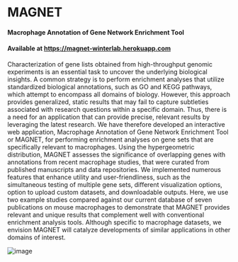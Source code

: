 # MAGNET

#### Macrophage Annotation of Gene Network Enrichment Tool

#### Available at https://magnet-winterlab.herokuapp.com


Characterization of gene lists obtained from high-throughput genomic experiments is an essential task
to uncover the underlying biological insights. A common strategy is to perform enrichment analyses
that utilize standardized biological annotations, such as GO and KEGG pathways, which attempt to
encompass all domains of biology. However, this approach provides generalized, static results that
may fail to capture subtleties associated with research questions within a specific domain. Thus, there
is a need for an application that can provide precise, relevant results by leveraging the latest research.
We have therefore developed an interactive web application, Macrophage Annotation of Gene Network
Enrichment Tool or MAGNET, for performing enrichment analyses on gene sets that are specifically
relevant to macrophages. Using the hypergeometric distribution, MAGNET assesses the significance
of overlapping genes with annotations from recent macrophage studies, that were curated from
published manuscripts and data repositories. We implemented numerous features that enhance utility
and user-friendliness, such as the simultaneous testing of multiple gene sets, different visualization
options, option to upload custom datasets, and downloadable outputs. Here, we use two example
studies compared against our current database of seven publications on mouse macrophages to
demonstrate that MAGNET provides relevant and unique results that complement well with
conventional enrichment analysis tools. Although specific to macrophage datasets, we envision
MAGNET will catalyze developments of similar applications in other domains of interest.

![image](https://user-images.githubusercontent.com/20377476/164351275-c15adfa1-bac2-4013-a5d9-72d4fac48a4b.png)

